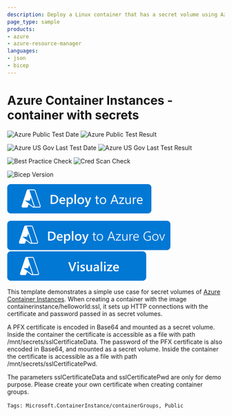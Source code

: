 ```yaml
---
description: Deploy a Linux container that has a secret volume using Azure Container Instances.
page_type: sample
products:
- azure
- azure-resource-manager
languages:
- json
- bicep
---
```

# Azure Container Instances - container with secrets

![Azure Public Test Date](https://azurequickstartsservice.blob.core.windows.net/badges/quickstarts/microsoft.containerinstance/aci-linuxcontainer-volume-secret/PublicLastTestDate.svg)
![Azure Public Test Result](https://azurequickstartsservice.blob.core.windows.net/badges/quickstarts/microsoft.containerinstance/aci-linuxcontainer-volume-secret/PublicDeployment.svg)

![Azure US Gov Last Test Date](https://azurequickstartsservice.blob.core.windows.net/badges/quickstarts/microsoft.containerinstance/aci-linuxcontainer-volume-secret/FairfaxLastTestDate.svg)
![Azure US Gov Last Test Result](https://azurequickstartsservice.blob.core.windows.net/badges/quickstarts/microsoft.containerinstance/aci-linuxcontainer-volume-secret/FairfaxDeployment.svg)

![Best Practice Check](https://azurequickstartsservice.blob.core.windows.net/badges/quickstarts/microsoft.containerinstance/aci-linuxcontainer-volume-secret/BestPracticeResult.svg)
![Cred Scan Check](https://azurequickstartsservice.blob.core.windows.net/badges/quickstarts/microsoft.containerinstance/aci-linuxcontainer-volume-secret/CredScanResult.svg)

![Bicep Version](https://azurequickstartsservice.blob.core.windows.net/badges/quickstarts/microsoft.containerinstance/aci-linuxcontainer-volume-secret/BicepVersion.svg)

[![Deploy To Azure](https://raw.githubusercontent.com/Azure/azure-quickstart-templates/master/1-CONTRIBUTION-GUIDE/images/deploytoazure.svg?sanitize=true)](https://portal.azure.com/#create/Microsoft.Template/uri/https%3A%2F%2Fraw.githubusercontent.com%2FAzure%2Fazure-quickstart-templates%2Fmaster%2Fquickstarts%2Fmicrosoft.containerinstance%2Faci-linuxcontainer-volume-secret%2Fazuredeploy.json)

[![Deploy To Azure US Gov](https://raw.githubusercontent.com/Azure/azure-quickstart-templates/master/1-CONTRIBUTION-GUIDE/images/deploytoazuregov.svg?sanitize=true)](https://portal.azure.us/#create/Microsoft.Template/uri/https%3A%2F%2Fraw.githubusercontent.com%2FAzure%2Fazure-quickstart-templates%2Fmaster%2Fquickstarts%2Fmicrosoft.containerinstance%2Faci-linuxcontainer-volume-secret%2Fazuredeploy.json)
[![Visualize](https://raw.githubusercontent.com/Azure/azure-quickstart-templates/master/1-CONTRIBUTION-GUIDE/images/visualizebutton.svg?sanitize=true)](http://armviz.io/#/?load=https%3A%2F%2Fraw.githubusercontent.com%2FAzure%2Fazure-quickstart-templates%2Fmaster%2Fquickstarts%2Fmicrosoft.containerinstance%2Faci-linuxcontainer-volume-secret%2Fazuredeploy.json)

This template demonstrates a simple use case for secret volumes of [Azure Container Instances](https://docs.microsoft.com/azure/container-instances/). When creating a container with the image containerinstance/helloworld:ssl, it sets up HTTP connections with the certificate and password passed in as secret volumes.

A PFX certificate is encoded in Base64 and mounted as a secret volume. Inside the container the certificate is accessible as a file with path /mnt/secrets/sslCertificateData. The password of the PFX certificate is also encoded in Base64, and mounted as a secret volume. Inside the container the certificate is accessible as a file with path /mnt/secrets/sslCertificatePwd.

The parameters sslCertificateData and sslCertificatePwd are only for demo purpose. Please create your own certificate when creating container groups.

`Tags: Microsoft.ContainerInstance/containerGroups, Public`
